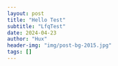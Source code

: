 ```yaml
---
layout: post
title: "Hello Test"
subtitle: "LfqTest"
date: 2024-04-23
author: "Hux"
header-img: "img/post-bg-2015.jpg"
tags: []
---
```

